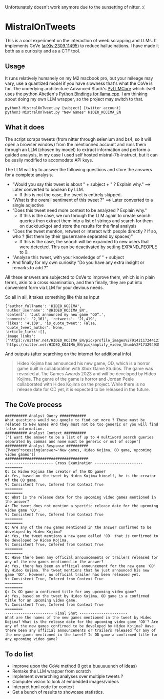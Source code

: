 Unfortunately doesn't work anymore due to the sunsetting of nitter. :( 

# MistralOnTweets

This is a cool experiment on the interaction of weeb scrapping and LLMs. It implements CoVe ([arXiv:2309.11495](https://arxiv.org/abs/2309.11495)) to reduce hallucinations. I have made it both as a curiosity and as a CTF tool.

## Usage

It runs relatively humanely on my M2 macbook pro, but your mileage may vary, use a quantized model if you have slowness that's what the CoVe is for. The underlying architecture Advanced Stack's [PyLLMCore](https://github.com/advanced-stack/py-llm-core/tree/main) which itself uses the python Abetlen's [Python Bindings for llama.cpp](https://github.com/abetlen/llama-cpp-python). I am thinking about doing my own LLM wrapper, so the project may switch to that.

```
python3 MistralOnTweet.py [subject] [twitter account]
python3 MistralOnTweet.py "New Games" HIDEO_KOJIMA_EN
```

## What it does

The script scraps tweets (from nitter through selenium and bs4, so it will open a browser window) from the mentionned account and runs them through an LLM (chosen by model) to extract information and perform a guided analysis, in my case I used self hosted mistral-7b-instruct, but it can be easily modified to accomodate API keys.

The LLM will try to answer the following questions and store the answers for a complete analysis.

* "Would you say this tweet is about " + subject + " ? Explain why." ==> Later converted to boolean by LLM.
  * If this is not the case, the tweet is entirely skipped.
* "What is the overall sentiment of this tweet ?" ==> Later converted to a single adjective
* "Does this tweet need more context to be analyzed ? Explain why."
	* If this is the case, we run through the LLM again to create search queries then extract them into a list of strings and search for them on duckduckgo) and store the results for the final analysis
* "Does the tweet mention, retweet or interact with people directly ? If so, who ? (list them by their @username separated by spaces)"
	* If this is the case, the search will be expanded to new users that were detected. This can be deactivated by setting EXPAND_PEOPLE to 0.
* "Analyse this tweet, with your knowledge of " + subject
* And finally for my own curiosity "Do you have any extra insight or remarks to add ?"

All these answers are subjected to CoVe to improve them, which is in plain terms, akin to a cross examination, and then finally, they are put into convenient form via LLM for your devious needs.

So all in all, it takes something like this as input
```
{'author_fullname': 'HIDEO_KOJIMA',
'author_username': '@HIDEO_KOJIMA_EN',
'content': 'Just announced my new game “OD”.',
'comments': '2,161', 'retweets': '21,419',
'likes': '4,139', 'is_quote_tweet': False,
'quote_tweet_author': None,
'article_links':[],
'image_links': ['https://nitter.net/HIDEO_KOJIMA_EN/pic/profile_images%2F914211724412166144%2FBf2Yij9b_bigger.jpg',
'https://nitter.net/HIDEO_KOJIMA_EN/pic/amplify_video_thumb%2F1732949353885839360%2Fimg%2FRJWlxfumeqYzJvoE.jpg%3Fname%3Dsmall%26format%3Dwebp']}
```

And outputs (after searching on the internet for additional info)
> Hideo Kojima has announced his new game, OD, which is a horror game built in collaboration with Xbox Game Studios. The game was revealed at The Games Awards 2023 and will be developed by Hideo Kojima. The genre of the game is horror and Jordan Peele collaborated with Hideo Kojima on the project. While there is no release date for OD yet, it is expected to be released in the future.

## The CoVe process

```
########## Analyst Query ############
What questions would you google to find out more ? These must be related to New Games And they must not be too generic or you will find false information.
########## Analyst Context ##########
['I want the answer to be a list of up to 4 multiword search queries separated by commas and none must be generic or out of scope']
########## Analyst Response ##########
[TweetProcessing(answer='New games, Hideo Kojima, OD game, upcoming video games')]
######################################
---------------------- Cross Examination ----------------------
========
Q: Is Hideo Kojima the creator of the OD game?
A: Yes, based on the tweet by Hideo Kojima himself, he is the creator of the OD game.
V: Consistent True, Infered from Context True
========
========
Q: What is the release date for the upcoming video games mentioned in the answer?
A: The tweet does not mention a specific release date for the upcoming video game 'OD'.
V: Consistent True, Infered from Context True
========
========
Q: Are any of the new games mentioned in the answer confirmed to be developed by Hideo Kojima?
A: Yes, the tweet mentions a new game called 'OD' that is confirmed to be developed by Hideo Kojima.
V: Consistent True, Infered from Context True
========
========
Q: Have there been any official announcements or trailers released for any of the new games mentioned in the answer?
A: Yes, there has been an official announcement for the new game 'OD' by Hideo Kojima. The tweet mentions that he just announced his new game 'OD'. However, no official trailer has been released yet.
V: Consistent True, Infered from Context True
========
========
Q: Is OD game a confirmed title for any upcoming video game?
A: Yes, based on the tweet by Hideo Kojima, OD game is a confirmed title for an upcoming video game.
V: Consistent True, Infered from Context True
========
---------------------- Final Shot ----------------------
What are the names of the new games mentioned in the tweet by Hideo Kojima? What is the release date for the upcoming video game 'OD'? Are any of the new games confirmed to be developed by Hideo Kojima? Have there been any official announcements or trailers released for any of the new games mentioned in the tweet? Is OD game a confirmed title for any upcoming video game?
```

## To do list

* Improve upon the CoVe method (I got a buuuuuunch of ideas)
* Remake the LLM wrapper from scratch
* Implement overarching analyses over multiple tweets ?
* Computer vision to look at embedded images/videos
* Interpret html code for context
* Get a bunch of results to showcase statistics.

